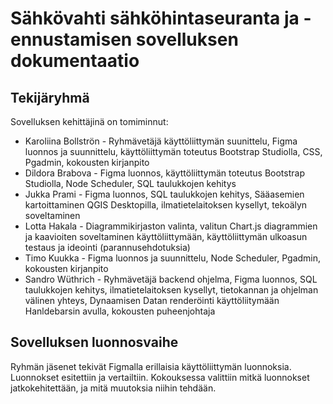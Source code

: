 # Sähkövahti sähköhintaseuranta ja -ennustamisen sovelluksen dokumentaatio

## Tekijäryhmä
Sovelluksen kehittäjinä on tomiminnut:
- Karoliina Bollströn - Ryhmävetäjä käyttöliittymän suunittelu, Figma luonnos ja suunnittelu, käyttöliittymän toteutus Bootstrap Studiolla, CSS, Pgadmin, kokousten kirjanpito
- Dildora Brabova - Figma luonnos, käyttöliittymän toteutus Bootstrap Studiolla, Node Scheduler, SQL taulukkojen kehitys
- Jukka Prami - Figma luonnos, SQL taulukkojen kehitys, Sääasemien kartoittaminen QGIS Desktopilla, ilmatietelaitoksen kysellyt, tekoälyn soveltaminen
- Lotta Hakala - Diagrammikirjaston valinta, valitun Chart.js diagrammien ja kaavioiten soveltaminen käyttöliittymään, käyttöliittymän ulkoasun testaus ja ideointi (parannusehdotuksia)
- Timo Kuukka - Figma luonnos ja suunnittelu, Node Scheduler, Pgadmin, kokousten kirjanpito
- Sandro Wüthrich - Ryhmävetäjä backend ohjelma, Figma luonnos, SQL taulukkojen kehitys, ilmatietelaitoksen kysellyt, tietokannan ja ohjelman välinen yhteys, Dynaamisen Datan renderöinti käyttöliitymään
  Hanldebarsin avulla, kokousten puheenjohtaja

## Sovelluksen luonnosvaihe
Ryhmän jäsenet tekivät Figmalla erillaisia käyttöliittymän luonnoksia. Luonnokset esitettiin ja vertailtiin. Kokouksessa valittiin mitkä luonnokset jatkokehitettään, ja mitä muutoksia 
niihin tehdään.

